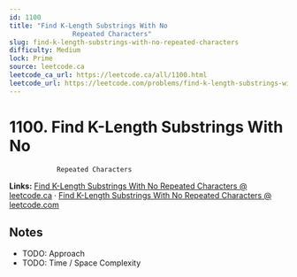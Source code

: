 ```yaml
--- 
id: 1100
title: "Find K-Length Substrings With No
                Repeated Characters"
slug: find-k-length-substrings-with-no-repeated-characters
difficulty: Medium
lock: Prime
source: leetcode.ca
leetcode_ca_url: https://leetcode.ca/all/1100.html
leetcode_url: https://leetcode.com/problems/find-k-length-substrings-with-no-repeated-characters/
---
```


# 1100. Find K-Length Substrings With No
                Repeated Characters

**Links:** [Find K-Length Substrings With No
                Repeated Characters @ leetcode.ca](https://leetcode.ca/all/1100.html) · [Find K-Length Substrings With No
                Repeated Characters @ leetcode.com](https://leetcode.com/problems/find-k-length-substrings-with-no-repeated-characters/)

## Notes
- TODO: Approach
- TODO: Time / Space Complexity
